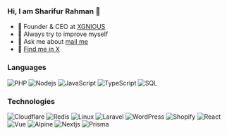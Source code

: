### Hi, I am Sharifur Rahman  👋

- 🔭 Founder & CEO at [XGNIOUS](https://xgenious.com)
- 🌱 Always try to improve myself
- 💬 Ask me about [mail me](mailto:dvrobin4@gmail.com)
- 💬 [Find me in X](https://twitter.com/sharifur100)


### Languages

![PHP](https://img.shields.io/badge/-php-000?&logo=php)
![Nodejs](https://img.shields.io/badge/-nojdejs-000?&logo=node.js)
![JavaScript](https://img.shields.io/badge/-JavaScript-000?&logo=JavaScript)
![TypeScript](https://img.shields.io/badge/-TypeScript-000?&logo=TypeScript)
![SQL](https://img.shields.io/badge/-SQL-000?&logo=MySQL)



### Technologies
![Cloudflare](https://img.shields.io/badge/-cloudflare-000?&logo=cloudflare)
![Redis](https://img.shields.io/badge/-redis-000?&logo=redis)
![Linux](https://img.shields.io/badge/-Linux-000?&logo=Linux)
![Laravel](https://img.shields.io/badge/-Laravel-000?&logo=laravel)
![WordPress](https://img.shields.io/badge/-WordPress-000?&logo=wordpress)
![Shopify](https://img.shields.io/badge/-shopify-000?&logo=shopify)
![React](https://img.shields.io/badge/-React-000?&logo=React)
![Vue](https://img.shields.io/badge/-Vue-000?&logo=vue.js)
![Alpine](https://img.shields.io/badge/-alpine-000?&logo=alpine.js)
![Nextjs](https://img.shields.io/badge/-nextjs-000?&logo=next.js)
![Prisma](https://img.shields.io/badge/-prisma-000?&logo=prisma)
